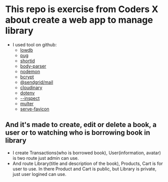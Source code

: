 # This repo is exercise from Coders X about create a web app to manage library
- I used tool on github: 
  + [lowdb](https://github.com/typicode/lowdb)
  + [pug](https://pugjs.org/api/getting-started.html)
  + [shortid](https://github.com/dylang/shortid)
  + [body-parser](https://github.com/expressjs/body-parser)
  + [nodemon](https://github.com/remy/nodemon)
  + [bcrypt](https://www.npmjs.com/package/bcrypt)
  + [@sendgrid/mail](https://sendgrid.com/)
  + [cloudinary](https://cloudinary.com/users/register/free)
  + [dotenv](https://github.com/motdotla/dotenv)
  + [--inspect](https://nodejs.org/en/docs/guides/debugging-getting-started/)
  + [multer](https://github.com/expressjs/multer)
  + [serve-favicon](https://github.com/expressjs/serve-favicon)
## And it's made to create, edit or delete a book, a user or to watching who is borrowing book in library
- I create Transactions(who is borrowed book), User(information, avatar) is two route just admin can use.
- And route Library(title and description of the book), Products, Cart is for user to use. In there Product and Cart is public, but Library is private, just user logined can use.
